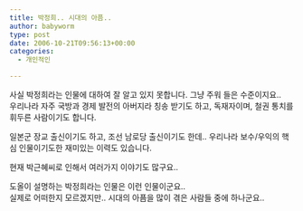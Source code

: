 ```yaml
---
title: 박정희.. 시대의 아픔..
author: babyworm
type: post
date: 2006-10-21T09:56:13+00:00
categories:
  - 개인적인

---
```

사실 박정희라는 인물에 대하여 잘 알고 있지 못합니다. 그냥 주워 들은 수준이지요..  
우리나라 자주 국방과 경제 발전의 아버지라 칭송 받기도 하고, 독재자이며, 철권 통치를 휘두른 사람이기도 합니다. 

일본군 장교 출신이기도 하고, 조선 남로당 출신이기도 한데.. 우리나라 보수/우익의 핵심 인물이기도한 재미있는 이력도 있습니다. 

현재 박근혜씨로 인해서 여러가지 이야기도 많구요.. 

도올이 설명하는 박정희라는 인물은 이런 인물이군요..  
실제로 어떠한지 모르겠지만.. 시대의 아픔을 많이 겪은 사람들 중에 하나군요..